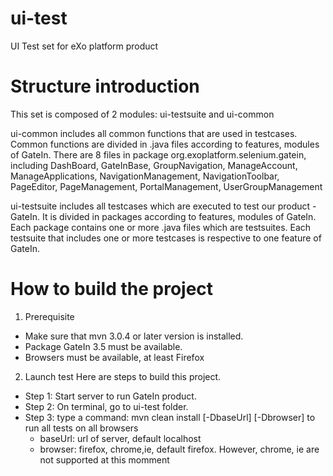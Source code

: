 ui-test
=======

UI Test set for eXo platform product

Structure introduction
==================
This set is composed of 2 modules: ui-testsuite and ui-common

ui-common includes all common functions that are used in testcases. Common functions are divided in .java files according to features, modules of GateIn. There are 8 files in package org.exoplatform.selenium.gatein, including DashBoard, GateInBase, GroupNavigation, ManageAccount, ManageApplications, NavigationManagement, NavigationToolbar, PageEditor, PageManagement, PortalManagement, UserGroupManagement

ui-testsuite includes all testcases which are executed to test our product - GateIn. It is divided in packages according to features, modules of GateIn. Each package contains one or more .java files  which are testsuites. Each testsuite that includes one or more testcases is respective to one feature of GateIn.

How to build the project
=======================
1. Prerequisite
- Make sure that mvn 3.0.4 or later version is installed. 
- Package GateIn 3.5 must be available. 
- Browsers must be available, at least Firefox
2. Launch test
Here are steps to build this project.
- Step 1: Start server to run GateIn product.
- Step 2: On terminal, go to ui-test folder.
- Step 3: type a command: mvn clean install [-DbaseUrl] [-Dbrowser] to run all tests on all browsers
	+ baseUrl: url of server, default localhost
	+ browser: firefox, chrome,ie, default firefox. However, chrome, ie are not supported at this momment



